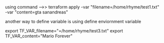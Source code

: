 using command -->> terraform apply -var "filename=/home/rhyme/test1.txt" -var "content=gta sanandreas"

another way to define variable is using define enviornment variable

export TF_VAR_filename="=/home/rhyme/test3.txt"
export TF_VAR_content="Mario Forever"
